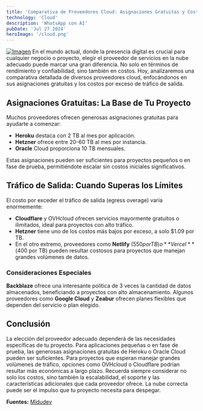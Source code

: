 ```yaml
---
title: 'Comparativa de Proveedores Cloud: Asignaciones Gratuitas y Costos de Tráfico'
technology: 'Cloud'
description: 'WhatsApp con AI'
pubDate: 'Jul 27 2024'
heroImage: '/cloud.png'
---
```

[![Imagen](https://pbs.twimg.com/media/GHXsKtiXgAAXAZY?format=jpg&name=4096x4096)](https://pbs.twimg.com/media/GHXsKtiXgAAXAZY?format=jpg&name=4096x4096)
En el mundo actual, donde la presencia digital es crucial para cualquier negocio o proyecto, elegir el proveedor de servicios en la nube adecuado puede marcar una gran diferencia. No solo en términos de rendimiento y confiabilidad, sino también en costos. Hoy, analizaremos una comparativa detallada de diversos proveedores cloud, enfocándonos en sus asignaciones gratuitas y los costos por exceso de tráfico de salida.

## Asignaciones Gratuitas: La Base de Tu Proyecto
Muchos proveedores ofrecen generosas asignaciones gratuitas para ayudarte a comenzar:
- **Heroku** destaca con 2 TB al mes por aplicación.
- **Hetzner** ofrece entre 20-60 TB al mes por instancia.
- **Oracle** Cloud proporciona 10 TB mensuales.

Estas asignaciones pueden ser suficientes para proyectos pequeños o en fase de prueba, permitiéndote escalar sin costos iniciales significativos.
## Tráfico de Salida: Cuando Superas los Límites
El costo por exceder el tráfico de salida (egress overage) varía enormemente:
- **Cloudflare** y OVHcloud ofrecen servicios mayormente gratuitos o ilimitados, ideal para proyectos con alto tráfico.
- **Hetzner** tiene uno de los costos más bajos por exceso, a solo $1.09 por TB.
- En el otro extremo, proveedores como **Netlify** ($550 por TB) o **Vercel** ($400 por TB) pueden resultar costosos para proyectos que manejan grandes volúmenes de datos.

### Consideraciones Especiales
**Backblaze** ofrece una interesante política de 3 veces la cantidad de datos almacenados, beneficiando a proyectos con alto almacenamiento.
Algunos proveedores como **Google Cloud** y **Zeabur** ofrecen planes flexibles que dependen del servicio o plan elegido.

## Conclusión
La elección del proveedor adecuado dependerá de las necesidades específicas de tu proyecto. Para aplicaciones pequeñas o en fase de prueba, las generosas asignaciones gratuitas de Heroku o Oracle Cloud pueden ser suficientes. Para proyectos que esperan manejar grandes volúmenes de tráfico, opciones como OVHcloud o Cloudflare podrían resultar más económicas a largo plazo.
Recuerda siempre considerar no solo los costos, sino también la escalabilidad, el soporte y las características adicionales que cada proveedor ofrece. La nube correcta puede ser el impulso que tu proyecto necesita para despegar.

**Fuentes:** [Midudev](https://www.youtube.com/watch?v=bEdaywcuo0M&vl=es)
